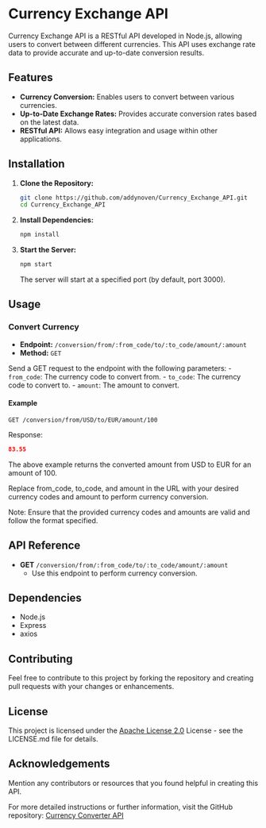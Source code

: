 # Currency Exchange API

Currency Exchange API is a RESTful API developed in Node.js, allowing users to convert between different currencies. This API uses exchange rate data to provide accurate and up-to-date conversion results.

## Features

- **Currency Conversion:** Enables users to convert between various currencies.
- **Up-to-Date Exchange Rates:** Provides accurate conversion rates based on the latest data.
- **RESTful API:** Allows easy integration and usage within other applications.

## Installation

1. **Clone the Repository:**

    ```bash
    git clone https://github.com/addynoven/Currency_Exchange_API.git
    cd Currency_Exchange_API
    ```

2. **Install Dependencies:**

    ```bash
    npm install
    ```

3. **Start the Server:**

    ```bash
    npm start
    ```

    The server will start at a specified port (by default, port 3000).

## Usage

### Convert Currency

- **Endpoint:** `/conversion/from/:from_code/to/:to_code/amount/:amount`
- **Method:** `GET`

Send a GET request to the endpoint with the following parameters:
    - `from_code`: The currency code to convert from.
    - `to_code`: The currency code to convert to.
    - `amount`: The amount to convert.

#### Example

`GET /conversion/from/USD/to/EUR/amount/100`

Response:
```json
83.55
```
The above example returns the converted amount from USD to EUR for an amount of 100.

Replace from_code, to_code, and amount in the URL with your desired currency codes and amount to perform currency conversion.

Note: Ensure that the provided currency codes and amounts are valid and follow the format specified.

## API Reference

- **GET** `/conversion/from/:from_code/to/:to_code/amount/:amount`
  - Use this endpoint to perform currency conversion.

## Dependencies

- Node.js
- Express
- axios

## Contributing

Feel free to contribute to this project by forking the repository and creating pull requests with your changes or enhancements.

## License

This project is licensed under the [Apache License 2.0](https://github.com/addynoven/Currency_Exchange_API/blob/main/LICENSE) License - see the LICENSE.md file for details.

## Acknowledgements

Mention any contributors or resources that you found helpful in creating this API.

For more detailed instructions or further information, visit the GitHub repository: [Currency Converter API](https://github.com/addynoven/currency_converter_api)

